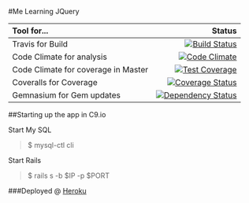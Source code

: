 #Me Learning JQuery


| Tool for... | Status |
| :---------- |-------------:|
| Travis for Build | [![Build Status](https://travis-ci.org/alaghu/learn_jquery.svg?branch=master)](https://travis-ci.org/alaghu/learn_jquery) |
| Code Climate for analysis | [![Code Climate](https://codeclimate.com/github/alaghu/learn_jquery/badges/gpa.svg)](https://codeclimate.com/github/alaghu/learn_jquery) |
| Code Climate for coverage in Master | [![Test Coverage](https://codeclimate.com/github/alaghu/learn_jquery/badges/coverage.svg)](https://codeclimate.com/github/alaghu/learn_jquery/coverage) |
| Coveralls for Coverage | [![Coverage Status](https://coveralls.io/repos/alaghu/learn_jquery/badge.svg?branch=master&service=github)](https://coveralls.io/github/alaghu/learn_jquery?branch=master) |
|Gemnasium for Gem updates | [![Dependency Status](https://gemnasium.com/alaghu/learn_jquery.svg)](https://gemnasium.com/alaghu/learn_jquery) |


##Starting up  the app in C9.io

Start My SQL

> $ mysql-ctl cli
  
Start Rails

> $ rails s -b $IP -p $PORT

###Deployed @ [Heroku](http://me-learning-jquery.herokuapp.com)